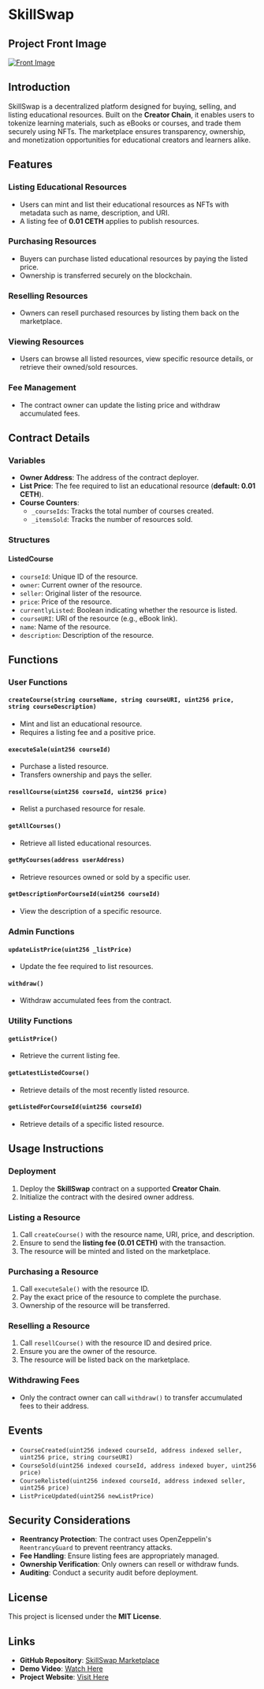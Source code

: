 # SkillSwap

## Project Front Image
<a href="client/src/assets/skillsSwapfrontimage.png" target="_blank">
  <img src="frontimage.png" alt="Front Image">
</a>

## Introduction
SkillSwap is a decentralized platform designed for buying, selling, and listing educational resources. Built on the **Creator Chain**, it enables users to tokenize learning materials, such as eBooks or courses, and trade them securely using NFTs. The marketplace ensures transparency, ownership, and monetization opportunities for educational creators and learners alike.

## Features
### Listing Educational Resources
- Users can mint and list their educational resources as NFTs with metadata such as name, description, and URI.
- A listing fee of **0.01 CETH** applies to publish resources.

### Purchasing Resources
- Buyers can purchase listed educational resources by paying the listed price.
- Ownership is transferred securely on the blockchain.

### Reselling Resources
- Owners can resell purchased resources by listing them back on the marketplace.

### Viewing Resources
- Users can browse all listed resources, view specific resource details, or retrieve their owned/sold resources.

### Fee Management
- The contract owner can update the listing price and withdraw accumulated fees.

## Contract Details
### Variables
- **Owner Address**: The address of the contract deployer.
- **List Price**: The fee required to list an educational resource (**default: 0.01 CETH**).
- **Course Counters**:
  - `_courseIds`: Tracks the total number of courses created.
  - `_itemsSold`: Tracks the number of resources sold.

### Structures
#### ListedCourse
- `courseId`: Unique ID of the resource.
- `owner`: Current owner of the resource.
- `seller`: Original lister of the resource.
- `price`: Price of the resource.
- `currentlyListed`: Boolean indicating whether the resource is listed.
- `courseURI`: URI of the resource (e.g., eBook link).
- `name`: Name of the resource.
- `description`: Description of the resource.

## Functions
### User Functions
#### `createCourse(string courseName, string courseURI, uint256 price, string courseDescription)`
- Mint and list an educational resource.
- Requires a listing fee and a positive price.

#### `executeSale(uint256 courseId)`
- Purchase a listed resource.
- Transfers ownership and pays the seller.

#### `resellCourse(uint256 courseId, uint256 price)`
- Relist a purchased resource for resale.

#### `getAllCourses()`
- Retrieve all listed educational resources.

#### `getMyCourses(address userAddress)`
- Retrieve resources owned or sold by a specific user.

#### `getDescriptionForCourseId(uint256 courseId)`
- View the description of a specific resource.

### Admin Functions
#### `updateListPrice(uint256 _listPrice)`
- Update the fee required to list resources.

#### `withdraw()`
- Withdraw accumulated fees from the contract.

### Utility Functions
#### `getListPrice()`
- Retrieve the current listing fee.

#### `getLatestListedCourse()`
- Retrieve details of the most recently listed resource.

#### `getListedForCourseId(uint256 courseId)`
- Retrieve details of a specific listed resource.

## Usage Instructions
### Deployment
1. Deploy the **SkillSwap** contract on a supported **Creator Chain**.
2. Initialize the contract with the desired owner address.

### Listing a Resource
1. Call `createCourse()` with the resource name, URI, price, and description.
2. Ensure to send the **listing fee (0.01 CETH)** with the transaction.
3. The resource will be minted and listed on the marketplace.

### Purchasing a Resource
1. Call `executeSale()` with the resource ID.
2. Pay the exact price of the resource to complete the purchase.
3. Ownership of the resource will be transferred.

### Reselling a Resource
1. Call `resellCourse()` with the resource ID and desired price.
2. Ensure you are the owner of the resource.
3. The resource will be listed back on the marketplace.

### Withdrawing Fees
- Only the contract owner can call `withdraw()` to transfer accumulated fees to their address.

## Events
- `CourseCreated(uint256 indexed courseId, address indexed seller, uint256 price, string courseURI)`
- `CourseSold(uint256 indexed courseId, address indexed buyer, uint256 price)`
- `CourseRelisted(uint256 indexed courseId, address indexed seller, uint256 price)`
- `ListPriceUpdated(uint256 newListPrice)`

## Security Considerations
- **Reentrancy Protection**: The contract uses OpenZeppelin's `ReentrancyGuard` to prevent reentrancy attacks.
- **Fee Handling**: Ensure listing fees are appropriately managed.
- **Ownership Verification**: Only owners can resell or withdraw funds.
- **Auditing**: Conduct a security audit before deployment.

## License
This project is licensed under the **MIT License**.

## Links
- **GitHub Repository**: [SkillSwap Marketplace](#)
- **Demo Video**: [Watch Here](#)
- **Project Website**: [Visit Here](#)


